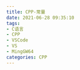 ```yaml
---
title: CPP-常量
date: 2021-06-28 09:35:10
tags:
- C语言
- CPP
- VSCode
- VS
- MingGW64
categories: CPP
---
```

